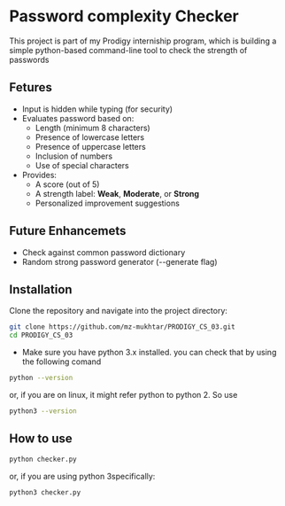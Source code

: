 # Password complexity Checker

This project is part of my Prodigy interniship program, which is building a simple python-based command-line tool to check the strength of passwords

## Fetures


- Input is hidden while typing (for security)
- Evaluates password based on:
  - Length (minimum 8 characters)
  - Presence of lowercase letters
  - Presence of uppercase letters
  - Inclusion of numbers
  - Use of special characters
- Provides:
  - A score (out of 5)
  - A strength label: **Weak**, **Moderate**, or **Strong**
  - Personalized improvement suggestions

## Future Enhancemets
- Check against common password dictionary
- Random strong password generator (--generate flag)


## Installation

Clone the repository and navigate into the project directory:

```bash
git clone https://github.com/mz-mukhtar/PRODIGY_CS_03.git
cd PRODIGY_CS_03
```
- Make sure you have python 3.x installed. you can check that by using the following comand
```bash
python --version
```
or, if you are on linux, it might refer python to python 2. So use

```bash
python3 --version
```
## How to use
```bash 
python checker.py
```
or, if you are using python 3specifically: 

```bash
python3 checker.py
```

